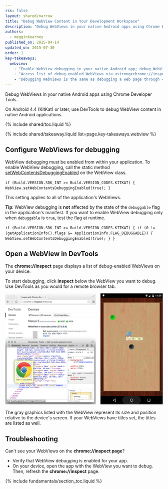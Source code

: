 ```yaml
---
rss: false
layout: shared/narrow
title: "Debug WebView Content in Your Development Workspace"
description: "Debug WebViews in your native Android apps using Chrome Developer Tools."
authors:
  - megginkearney
published_on: 2015-04-14
updated_on: 2015-07-30
order: 1
key-takeaways:
  webview: 
    - "Enable WebView debugging in your native Android app; debug WebViews in Chrome DevTools."
    - "Access list of debug-enabled WebViews via <strong>chrome://inspect</strong>."
    - "Debugging WebViews is the same as debugging a web page through <a href='/web/tools/setup/remote-debugging'>remote debugging</a>."
---
```


<p class="intro">
  Debug WebViews in your native Android apps using Chrome Developer Tools.
</p>

On Android 4.4 (KitKat) or later,
use DevTools to debug WebView content in native Android applications.

{% include shared/toc.liquid %}

{% include shared/takeaway.liquid list=page.key-takeaways.webview %}

## Configure WebViews for debugging

WebView debugging must be enabled from within your application. To enable WebView debugging, call the static method [setWebContentsDebuggingEnabled](http://developer.android.com/reference/android/webkit/WebView.html#setWebContentsDebuggingEnabled(boolean)) on the WebView class.

`if (Build.VERSION.SDK_INT >= Build.VERSION_CODES.KITKAT) {
    WebView.setWebContentsDebuggingEnabled(true);
}`

This setting applies to all of the application's WebViews.

**Tip**: WebView debugging is **not** affected by the state of the `debuggable` flag in the application's manifest. If you want to enable WebView debugging only when `debuggable` is `true`, test the flag at runtime.

`if (Build.VERSION.SDK_INT >= Build.VERSION_CODES.KITKAT) {
    if (0 != (getApplicationInfo().flags &= ApplicationInfo.FLAG_DEBUGGABLE))
    { WebView.setWebContentsDebuggingEnabled(true); }
}`

## Open a WebView in DevTools

The **chrome://inspect** page displays a list of debug-enabled WebViews on your device.

To start debugging, click **inspect** below the WebView you want to debug. Use DevTools as you would for a remote browser tab.

![Inspecting elements in a WebView](imgs/webview-debugging.png)

The gray graphics listed with the WebView represent its size and position relative to the device's screen. If your WebViews have titles set, the titles are listed as well.

## Troubleshooting 

Can't see your WebViews on the **chrome://inspect page**?

* Verify that WebView debugging is enabled for your app.
* On your device, open the app with the WebView you want to debug. Then, refresh the **chrome://inspect** page.

{% include fundamentals/section_toc.liquid %}

